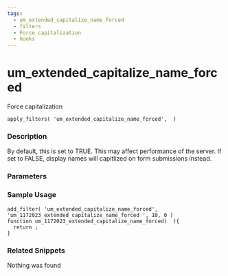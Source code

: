 ```yaml
---
tags: 
  - um_extended_capitalize_name_forced
  - filters
  - Force capitalization
  - hooks
---
```

# um\_extended\_capitalize\_name\_forced
Force capitalization
``` php:no-line-numbers
apply_filters( 'um_extended_capitalize_name_forced',  )
```
<div class='hook-sep'></div>

### Description

By default, this is set to TRUE. This may affect performance of the server. If set to FALSE, display names will capitlized on form submissions instead.
<div class='hook-sep'></div>

### Parameters

<div class='hook-sep'></div>



### Sample Usage

``` php:no-line-numbers
add_filter( 'um_extended_capitalize_name_forced', 'um_1172023_extended_capitalize_name_forced ', 10, 0 )
function um_1172023_extended_capitalize_name_forced(  ){
  return ;
}
```
<div class='hook-sep'></div>



### Related Snippets

Nothing was found

